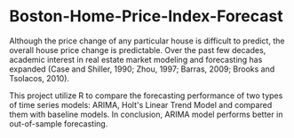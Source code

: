 # Boston-Home-Price-Index-Forecast
 
Although the price change of any particular house is difficult to predict, the overall house price change is predictable. Over the past few decades, academic interest in real estate market modeling and forecasting has expanded (Case and Shiller, 1990; Zhou, 1997; Barras, 2009; Brooks and Tsolacos, 2010). 

This project utilize R to compare the forecasting performance of two types of time series models: ARIMA, Holt's Linear Trend Model and compared them with baseline models. In conclusion, ARIMA model performs better in out-of-sample forecasting.